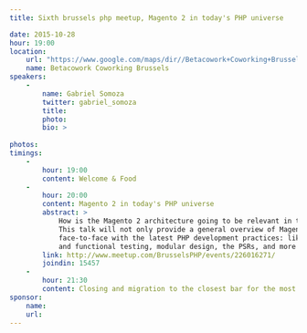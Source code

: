 ```yaml
---
title: Sixth brussels php meetup, Magento 2 in today's PHP universe

date: 2015-10-28
hour: 19:00
location:
    url: "https://www.google.com/maps/dir//Betacowork+Coworking+Brussels:+more+than+a+shared+office+or+business+center,+Rue+des+P%C3%A8res+Blancs+4,+1040+Brussel/@50.8361925,4.3846545,15z/data=!4m13!1m4!3m3!1s0x47c3c4b5c22df6af:0xa4ef418da17d1e1a!2sBetacowork+Coworking+Brussels:+more+than+a+shared+office+or+business+center!3b1!4m7!1m0!1m5!1m1!1s0x47c3c4b5c22df6af:0xa4ef418da17d1e1a!2m2!1d4.400252!2d50.826775?hl=en"
    name: Betacowork Coworking Brussels
speakers: 
    -
        name: Gabriel Somoza
        twitter: gabriel_somoza
        title:
        photo: 
        bio: >
            
photos: 
timings:
    - 
        hour: 19:00
        content: Welcome & Food
    - 
        hour: 20:00
        content: Magento 2 in today's PHP universe
        abstract: > 
            How is the Magento 2 architecture going to be relevant in today's rapidly-evolving PHP ecosystem? 
            This talk will not only provide a general overview of Magento 2's architecture, but also put it 
            face-to-face with the latest PHP development practices: like the use of Composer, unit 
            and functional testing, modular design, the PSRs, and more!         
        link: http://www.meetup.com/BrusselsPHP/events/226016271/
        joindin: 15457
    - 
        hour: 21:30
        content: Closing and migration to the closest bar for the most motivated
sponsor:
    name: 
    url:    
---
```

